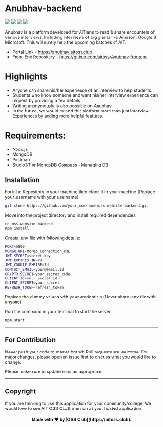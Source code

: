 # Anubhav-backend
<img src="https://img.shields.io/badge/code_style-standard-brightgreen.svg"> <img src="https://img.shields.io/badge/Node JS-v12.18.3-brightgreen.svg">
<img src="https://img.shields.io/badge/Express -v4.11.1-brightgreen.svg"> <img src="https://img.shields.io/badge/Mongoose-v5.11.18-brightgreen.svg">

Anubhav is a platform developed for AITians to read & share encounters of various interviews. Including interviews of big giants like Amazon, Google & Microsoft. This will surely help the upcoming batches of AIT.

* Portal Link - https://anubhav.aitoss.club 
* Front-End Repository - https://github.com/aitoss/Anubhav-frontend


# Highlights
* Anyone can share his/her experience of an interview to help students.
* Students who know someone and want his/her interview experience can request by providing a few details.
* Writing anonymously is also possible on Anubhav.
* In the future, we would extend this platform more than just Interview Experiences by adding more helpful features.

# Requirements:

* Node.js
* MongoDB
* Postman
* Studio3T or MongoDB Compass - Managing DB

## Installation

Fork the Repository in your machine then clone it in your machine (Replace your_username with your username)

```bash
git clone https://github.com/your_username/oss-website-backend.git
```
Move into the project directory and install required dependencies

```bash
cd oss-website-backend
npm install
```
Create .env file with following details:

```bash
PORT=5000
MONGO_URI=Mongo_Connection_URL
JWT_SECRET=secret_key
JWT_EXPIRES_IN=7d
JWT_COOKIE_EXPIRE=7d
CONTACT_EMAIL=your@email.id
CRYPTR_SECRET=your_secret_code
CLIENT_ID=your_secret_id
CLIENT_SECRET=your_secret
REFRESH_TOKEN=refresh_token
```
Replace the dummy values with your credentials (Never share .env file with anyone)

Run the command in your terminal to start the server

```bash
npm start
```
<hr>

## For Contribution 
Never push your code to master branch
Pull requests are welcome. For major changes, please open an issue first to discuss what you would like to change.

Please make sure to update tests as appropriate.

<hr>

## Copyright 
If you are thinking to use this application for your community/college, We would love to see AIT OSS CLUB mention at your hosted application.

<h4 align="center" >Made with ❤ by [OSS Club](https://aitoss.club). </h4> 
